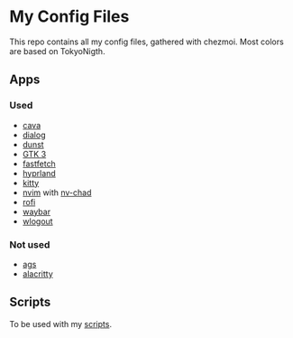 # My Config Files

This repo contains all my config files, gathered with chezmoi.
Most colors are based on TokyoNigth.

## Apps

### Used

- [cava](https://github.com/karlstav/cava)
- [dialog](https://github.com/RileyMeta/Bash-Dialog)
- [dunst](https://github.com/dunst-project/dunst)
- [GTK 3](https://docs.gtk.org/gtk3/getting_started.html)
- [fastfetch](https://github.com/fastfetch-cli/fastfetch)
- [hyprland](https://github.com/hyprwm/Hyprland)
- [kitty](https://github.com/kovidgoyal/kitty)
- [nvim](https://github.com/neovim/neovim) with [nv-chad](https://nvchad.com/)
- [rofi](https://github.com/davatorium/rofi)
- [waybar](https://github.com/Alexays/Waybar)
- [wlogout](https://github.com/ArtsyMacaw/wlogout)

### Not used

- [ags](https://github.com/Aylur/ags)
- [alacritty](https://github.com/alacritty/alacritty)  

## Scripts

To be used with my [scripts](https://github.com/timothee-faget/my-linux-scripts).
